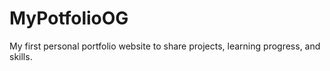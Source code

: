 # MyPotfolioOG
My first personal portfolio website to share projects, learning progress, and skills.
